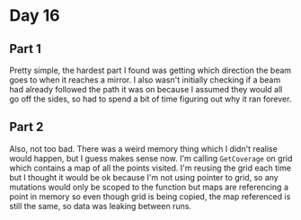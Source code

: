 # Day 16
## Part 1
Pretty simple, the hardest part I found was getting which direction the beam goes to when it reaches a mirror. I also 
wasn't initially checking if a beam had already followed the path it was on because I assumed they would all go off the
sides, so had to spend a bit of time figuring out why it ran forever.

## Part 2
Also, not too bad. There was a weird memory thing which I didn't realise would happen, but I guess makes sense now. I'm 
calling `GetCoverage` on grid which contains a map of all the points visited. I'm reusing the grid each time but I thought 
it would be ok because I'm not using pointer to grid, so any mutations would only be scoped to the function but maps are
referencing a point in memory so even though grid is being copied, the map referenced is still the same, so data was 
leaking between runs.


